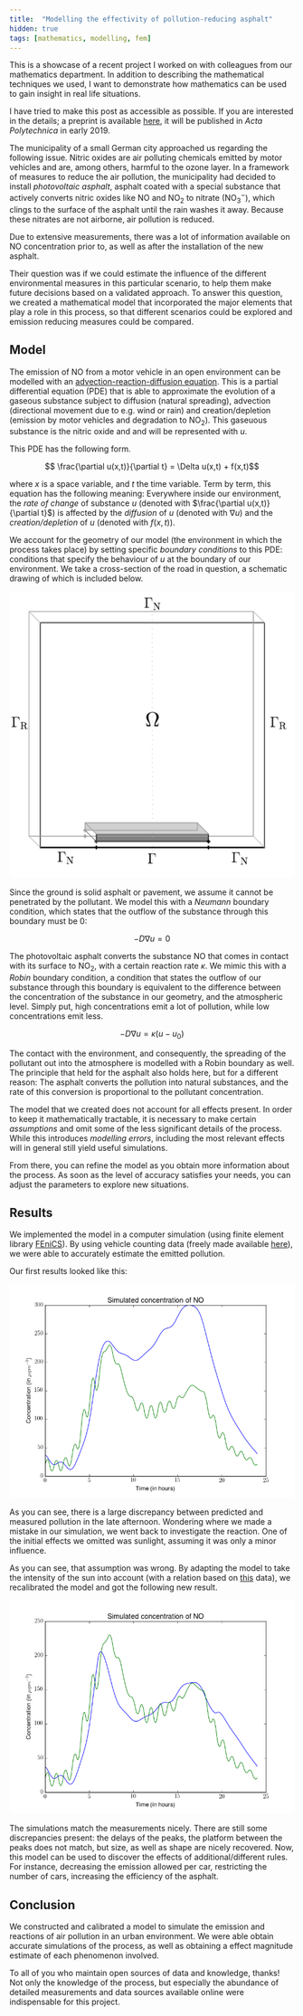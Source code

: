 ```yaml
---
title:  "Modelling the effectivity of pollution-reducing asphalt"
hidden: true
tags: [mathematics, modelling, fem]
---
```


This is a showcase of a recent project I worked on with colleagues from our mathematics department. In addition to describing the mathematical techniques we used, I want to demonstrate how mathematics can be used to gain insight in real life situations.

I have tried to make this post as accessible as possible. If you are interested in the details; a preprint is available [here](https://arxiv.org/abs/1810.10451), it will be published in *Acta Polytechnica* in early 2019.

The municipality of a small German city approached us regarding the following issue.
Nitric oxides are air polluting chemicals emitted by motor vehicles and are, among others, harmful to the ozone layer.
In a framework of measures to reduce the air pollution, the municipality had decided to install *photovoltaic asphalt*, asphalt coated with a special substance that actively converts nitric oxides like $\textrm{NO}$ and $\textrm{NO}_2$ to nitrate ($\textrm{NO}_3^-$), which clings to the surface of the asphalt until the rain washes it away. Because these nitrates are not airborne, air pollution is reduced.

Due to extensive measurements, there was a lot of information available on $\textrm{NO}$ concentration prior to, as well as after the installation of the new asphalt.

Their question was if we could estimate the influence of the different environmental measures in this particular scenario, to help them make future decisions based on a validated approach.
To answer this question, we created a mathematical model that incorporated the major elements that play a role in this process, so that different scenarios could be explored and emission reducing measures could be compared.
<!--more-->

## Model

The emission of $\textrm{NO}$ from a motor vehicle in an open environment can be modelled with an [advection-reaction-diffusion equation](https://en.wikipedia.org/wiki/Convection%E2%80%93diffusion_equation). This is a partial differential equation (PDE) that is able to approximate the evolution of a gaseous substance subject to diffusion (natural spreading), advection (directional movement due to e.g. wind or rain) and creation/depletion (emission by motor vehicles and degradation to $\textrm{NO}_2$). This gaseuous substance is the nitric oxide and and will be represented with $u$.

This PDE has the following form.

$$ \frac{\partial u(x,t)}{\partial t} = \Delta u(x,t) + f(x,t)$$

where $x$ is a space variable, and $t$ the time variable.
Term by term, this equation has the following meaning: Everywhere inside our environment, the *rate of change* of substance $u$ (denoted with $\frac{\partial u(x,t)}{\partial t}$) is affected by the *diffusion* of $u$ (denoted with $\nabla u$) and the *creation/depletion* of $u$ (denoted with $f(x,t)$).

We account for the geometry of our model (the environment in which the process takes place) by setting specific *boundary conditions* to this PDE: conditions that specify the behaviour of $u$ at the boundary of our environment.
We take a cross-section of the road in question, a schematic drawing of which is included below.

<img src="/assets/pollution_files/geometry.png" alt="The geometry the PDE is solved in" />

Since the ground is solid asphalt or pavement, we assume it cannot be penetrated by the pollutant. We model this with a *Neumann* boundary condition, which states that the outflow of the substance through this boundary must be 0:

$$ - D\nabla u = 0 $$

The photovoltaic asphalt converts the substance $\textrm{NO}$ that comes in contact with its surface to $\textrm{NO}_2$, with a certain reaction rate $\kappa$.
We mimic this with a *Robin* boundary condition, a condition that states the outflow of our substance through this boundary is equivalent to the difference between the concentration of the substance in our geometry, and the atmospheric level. Simply put, high concentrations emit a lot of pollution, while low concentrations emit less.

$$ - D\nabla u = \kappa(u-u_0) $$

The contact with the environment, and consequently, the spreading of the pollutant out into the atmosphere is modelled with a Robin boundary as well. The principle that held for the asphalt also holds here, but for a different reason: The asphalt converts the pollution into natural substances, and the rate of this conversion is proportional to the pollutant concentration.

The model that we created does not account for all effects present.
In order to keep it mathematically tractable, it is necessary to make certain *assumptions* and omit some of the less significant details of the process. While this introduces *modelling errors*, including the most relevant effects will in general still yield useful simulations.

From there, you can refine the model as you obtain more information about the process. As soon as the level of accuracy satisfies your needs, you can adjust the parameters to explore new situations.

## Results

We implemented the model in a computer simulation (using finite element library [FEniCS](https://fenicsproject.org/)).
By using vehicle counting data (freely made available [here](https://www.bast.de/)), we were able to accurately estimate the emitted pollution.

Our first results looked like this:

<img src="/assets/pollution_files/pre_sun.png" alt="Comparison between the simulation and the measured data" />

As you can see, there is a large discrepancy between predicted and measured pollution in the late afternoon. Wondering where we made a mistake in our simulation, we went back to investigate the reaction. One of the initial effects we omitted was sunlight, assuming it was only a minor influence.

As you can see, that assumption was wrong. By adapting the model to take the intensity of the sun into account (with a relation based on [this](https://www.timeanddate.com/sun/) data), we recalibrated the model and got the following new result.

<img src="/assets/pollution_files/post_sun.png" alt="Comparison between the simulation and the measured data" />

The simulations match the measurements nicely. There are still some discrepancies present: the delays of the peaks, the platform between the peaks does not match, but size, as well as shape are nicely recovered. Now, this model can be used to discover the effects of additional/different rules. For instance, decreasing the emission allowed per car, restricting the number of cars, increasing the efficiency of the asphalt.

## Conclusion

We constructed and calibrated a model to simulate the emission and reactions of air pollution in an urban environment. We were able obtain accurate simulations of the process, as well as obtaining a effect magnitude estimate of each phenomenon involved.

To all of you who maintain open sources of data and knowledge, thanks!
Not only the knowledge of the process, but especially the abundance of detailed measurements and data sources available online were indispensable for this project.
